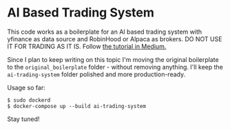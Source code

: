 # AI Based Trading System

This code works as a boilerplate for an AI based trading system with yfinance as data source and RobinHood or Alpaca as brokers. DO NOT USE IT FOR TRADING AS IT IS. Follow [the tutorial in Medium.](https://towardsdatascience.com/how-to-create-a-fully-automated-ai-based-trading-system-with-python-708503c1a907)

Since I plan to keep writing on this topic I'm moving the original boilerplate to the `original_boilerplate` folder - without removing anything. I'll keep the `ai-trading-system` folder polished and more production-ready.

Usage so far:

```
$ sudo dockerd
$ docker-compose up --build ai-trading-system
```

Stay tuned!
